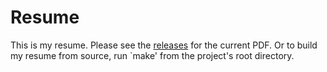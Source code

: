 Resume
======

This is my resume. 
Please see the [releases](https://github.com/Glank/Resume/releases) for the current PDF.
Or to build my resume from source, run `make' from the project's root directory.
